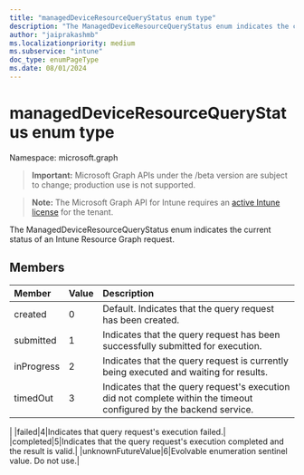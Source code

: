 ```yaml
---
title: "managedDeviceResourceQueryStatus enum type"
description: "The ManagedDeviceResourceQueryStatus enum indicates the current status of an Intune Resource Graph request."
author: "jaiprakashmb"
ms.localizationpriority: medium
ms.subservice: "intune"
doc_type: enumPageType
ms.date: 08/01/2024
---
```


# managedDeviceResourceQueryStatus enum type

Namespace: microsoft.graph

> **Important:** Microsoft Graph APIs under the /beta version are subject to change; production use is not supported.

> **Note:** The Microsoft Graph API for Intune requires an [active Intune license](https://go.microsoft.com/fwlink/?linkid=839381) for the tenant.

The ManagedDeviceResourceQueryStatus enum indicates the current status of an Intune Resource Graph request.

## Members
|Member|Value|Description|
|:---|:---|:---|
|created|0|Default. Indicates that the query request has been created.|
|submitted|1|Indicates that the query request has been successfully submitted for execution.|
|inProgress|2|Indicates that the query request is currently being executed and waiting for results.|
|timedOut|3|Indicates that the query request's execution did not complete within the timeout configured by the backend service.
|
|failed|4|Indicates that query request's execution failed.|
|completed|5|Indicates that the query request's execution completed and the result is valid.|
|unknownFutureValue|6|Evolvable enumeration sentinel value. Do not use.|
